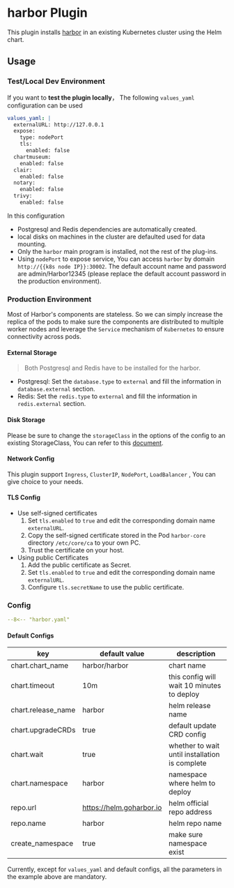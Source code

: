 # harbor Plugin

This plugin installs [harbor](https://goharbor.io/) in an existing Kubernetes cluster using the Helm chart.

## Usage

### Test/Local Dev Environment

If you want to **test the plugin locally**， The following `values_yaml` configuration can be used

```yaml
values_yaml: |
  externalURL: http://127.0.0.1
  expose:
    type: nodePort
    tls:
      enabled: false
  chartmuseum:
    enabled: false
  clair:
    enabled: false
  notary:
    enabled: false
  trivy:
    enabled: false
```

In this configuration

- Postgresql and Redis dependencies are automatically created.
- local disks on machines in the cluster are defaulted used for data mounting.
- Only the `harbor` main program is installed, not the rest of the plug-ins.
- Using `nodePort` to expose service, You can access `harbor` by domain `http://{{k8s node IP}}:30002`. The default account name and password are admin/Harbor12345 (please replace the default account password in the production environment).

### Production Environment

Most of Harbor's components are stateless. So we can simply increase the replica of the pods to make sure the components are distributed to multiple worker nodes and leverage the `Service` mechanism of `Kubernetes` to ensure connectivity across pods.

#### External Storage

> Both Postgresql and Redis have to be installed for the harbor.

- Postgresql: Set the `database.type` to `external` and fill the information in `database.external` section.
- Redis: Set the `redis.type` to `external` and fill the information in `redis.external` section.

#### Disk Storage

Please be sure to change the `storageClass` in the options of the config to an existing StorageClass, You can refer to this [document](https://github.com/goharbor/harbor-helm#configure-how-to-persist-data).

#### Network Config

This plugin support `Ingress`, `ClusterIP`, `NodePort`, `LoadBalancer` , You can give choice to your needs.

#### TLS Config

- Use self-signed certificates
  1. Set `tls.enabled` to `true` and edit the corresponding domain name `externalURL`.
  2. Copy the self-signed certificate stored in the Pod `harbor-core` directory `/etc/core/ca` to your own PC.
  3. Trust the certificate on your host.
- Using public Certificates
  1. Add the public certificate as Secret.
  2. Set `tls.enabled` to `true` and edit the corresponding domain name `externalURL`.
  3. Configure `tls.secretName` to use the public certificate.

### Config

```yaml
--8<-- "harbor.yaml"
```

#### Default Configs

| key                | default value            | description                                        |
| ----               | ----                     | ----                                               |
| chart.chart_name   | harbor/harbor            | chart name                                         |
| chart.timeout      | 10m                      | this config will wait 10 minutes to deploy         |
| chart.release_name | harbor                   | helm release name                                  |
| chart.upgradeCRDs  | true                     | default update CRD config                          |
| chart.wait         | true                     | whether to wait until installation is complete     |
| chart.namespace    | harbor                   | namespace where helm to deploy                     |
| repo.url           | https://helm.goharbor.io | helm official repo address                         |
| repo.name          | harbor                   | helm repo name                                     |
| create_namespace   | true                     | make sure namespace exist                          |

Currently, except for `values_yaml` and default configs, all the parameters in the example above are mandatory.
